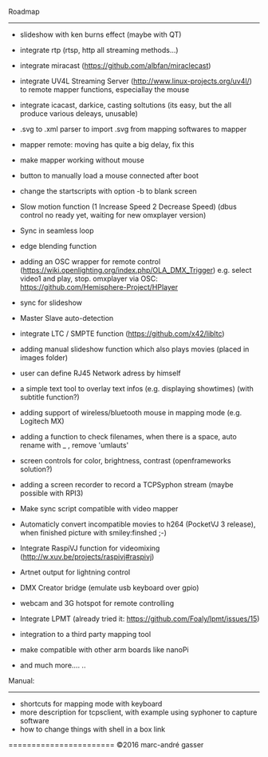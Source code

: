 Roadmap
*******

- slideshow with ken burns effect (maybe with QT)
- integrate rtp (rtsp, http all streaming methods...)
- integrate miracast (https://github.com/albfan/miraclecast)
- integrate UV4L Streaming Server (http://www.linux-projects.org/uv4l/) to remote mapper functions, especiallay the mouse
- integrate icacast, darkice, casting soltutions (its easy, but the all produce various deleays, unusable)
- .svg to .xml parser to import .svg from mapping softwares to mapper
- mapper remote: moving has quite a big delay, fix this
- make mapper working without mouse
- button to manually load a mouse connected after boot
- change the startscripts with option -b to blank screen
- Slow motion function (1 Increase Speed 2 Decrease Speed) (dbus control no ready yet, waiting for new omxplayer version)
- Sync in seamless loop 
- edge blending function

- adding an OSC wrapper for remote control (https://wiki.openlighting.org/index.php/OLA_DMX_Trigger) e.g. select video1 and play, stop.
   omxplayer via OSC: https://github.com/Hemisphere-Project/HPlayer

- sync for slideshow
- Master Slave auto-detection
- integrate LTC / SMPTE function (https://github.com/x42/libltc)
- adding manual slideshow function which also plays movies (placed in images folder)
- user can define RJ45 Network adress by himself

- a simple text tool to overlay text infos (e.g. displaying showtimes) (with subtitle function?)
- adding support of wireless/bluetooth mouse in mapping mode (e.g. Logitech MX)
- adding a function to check filenames, when there is a space, auto rename with _ , remove 'umlauts'
- screen controls for color, brightness, contrast (openframeworks solution?)
- adding a screen recorder to record a TCPSyphon stream (maybe possible with RPI3)
- Make sync script compatible with video mapper 
- Automaticly convert incompatible movies to h264  (PocketVJ 3 release), when finished picture with smiley:finshed ;-)
- Integrate RaspiVJ function for videomixing (http://w.xuv.be/projects/raspivj#raspivj)
- Artnet output for lightning control
- DMX Creator bridge (emulate usb keyboard over gpio)
- webcam and 3G hotspot for remote controlling
- Integrate LPMT (already tried it: https://github.com/Foaly/lpmt/issues/15)
- integration to a third party mapping tool
- make compatible with other arm boards like nanoPi
- and much more....
..

Manual:
*******
- shortcuts for mapping mode with keyboard
- more description for tcpsclient, with example using syphoner to capture software
- how to change things with shell in a box link

=======================
©2016 marc-andré gasser

